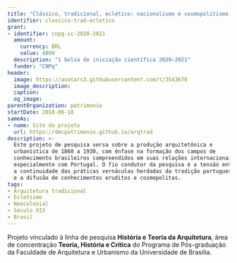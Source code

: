 ```yaml
---
title: "Clássico, tradicional, eclético: nacionalismo e cosmopolitismo na cidade industrial"
identifier: classico-trad-ecletico
grant:
- identifier: cnpq-ic-2020-2021
  amount:
    currency: BRL
    value: 4800
  description: "1 bolsa de iniciação científica 2020–2021"
  funder: "CNPq"
header:
  image: https://avatars3.githubusercontent.com/t/3543678
  image_description:
  caption:
  og_image:
parentOrganization: patrimonio
startDate: 2018-06-18
sameAs:
- name: Site do projeto
  url: https://dmcpatrimonio.github.io/arqtrad
description: >-
  Este projeto de pesquisa versa sobre a produção arquitetônica e
  urbanística de 1860 a 1930, com ênfase na formação dos campos de
  conhecimento brasileiros compreendidos em suas relações internacionais,
  especialmente com Portugal. O fio condutor da pesquisa é a tensão entre
  a continuidade das práticas vernáculas herdadas da tradição portuguesa
  e a difusão de conhecimentos eruditos e cosmopolitas.
tags:
- Arquitetura tradicional
- Ecletismo
- Neocolonial
- Século XIX
- Brasil
---
```


Projeto vinculado à linha de pesquisa **História e Teoria da
Arquitetura**, área de concentração **Teoria, História e Crítica** do
Programa de Pós-graduação da Faculdade de Arquitetura e Urbanismo da
Universidade de Brasília.

